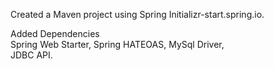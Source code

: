 Created a Maven project using Spring Initializr-start.spring.io.

Added Dependencies		
	Spring Web Starter,	
	Spring HATEOAS,	
	MySql Driver,	
	JDBC API.	
